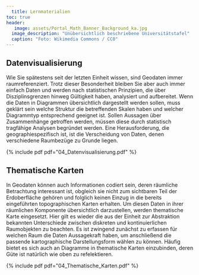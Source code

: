 ```yaml
---
  title: Lernmaterialien
toc: true
header:
   image: assets/Portal_Math_Banner_Background_ka.jpg
  image_description: "Unübersichtlich beschriebene Universitätstafel"
  caption: "Foto: Wikimedia Commons / CC0"
---
```



## Datenvisualisierung
Wie Sie spätestens seit der letzten Einheit wissen, sind Geodaten immer raumreferenziert. Trotz dieser Besonderheit bleiben Sie aber auch immer einfach Daten und werden nach statistischen Prinzipien, die über Disziplinsgrenzen hinweg Gültigkeit haben, analysiert und aufbereitet. Wenn die Daten in Diagrammen übersichtlich dargestellt werden sollen, muss geklärt sein welche Struktur die betreffenden Skalen haben und welcher Diagrammtyp entsprechend geeignet ist. Sollen Aussagen über Zusammenhänge getroffen werden, müssen diese durch statistisch tragfähige Analysen begründet werden. Eine Herausforderung, die geographiespezifisch ist, ist die Verscheidung von Daten, denen verschiedene Raumbezüge zu Grunde liegen.

{% include pdf pdf="04_Datenvisualisierung.pdf" %}


## Thematische Karten
In Geodaten können auch Informationen codiert sein, deren räumliche Betrachtung interessant ist, obgleich sie nicht zum sichtbaren Teil der Erdoberfläche gehören und folglich keinen Einzug in die bereits eingeführten topographischen Karten erhalten. Um diesen Daten in ihrer räumlichen Komponente übersichtlich darzustellen, werden thematische Karte eingesetzt. Hier gilt es wieder die aus der Einheit zur Abstraktion bekannten Unterschiede zwischen diskreten und kontinuierlichen Raumobjekten zu beachten. Es ist zwingend zunächst zu erfassen für welchen Raum die Daten Aussagekraft haben, um anschließend die passende kartographische Darstellungsform wählen zu können. Häufig bietet es sich auch an Diagramme in thematische Karten einzubinden, deren Güte ist natürlich wie oben zu refelektieren.

{% include pdf pdf="04_Thematische_Karten.pdf" %}
